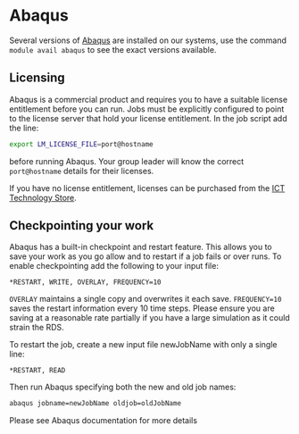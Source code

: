 # Abaqus

Several versions of [Abaqus](https://www.3ds.com/products-services/simulia/products/abaqus/) are installed on our systems, use the command `module avail abaqus` to see the exact versions available.

## Licensing

Abaqus is a commercial product and requires you to have a suitable license entitlement before you can run. Jobs must be explicitly configured to point to the license server that hold your license entitlement. In the job script add the line: 

```bash
export LM_LICENSE_FILE=port@hostname
```

before running Abaqus. Your group leader will know the correct `port@hostname` details for their licenses.

If you have no license entitlement, licenses can be purchased from the [ICT Technology Store](mailto:techstore@imperial.ac.uk).

## Checkpointing your work

Abaqus has a built-in checkpoint and restart feature. This allows you to save your work as you go allow and to restart if a job fails or over runs. To enable checkpointing add the following to your input file:

```
*RESTART, WRITE, OVERLAY, FREQUENCY=10
```

`OVERLAY` maintains a single copy and overwrites it each save. `FREQUENCY=10` saves the restart information every 10 time steps. Please ensure you are saving at a reasonable rate partially if you have a large simulation as it could strain the RDS.

To restart the job, create a new input file newJobName with only a single line:

```
*RESTART, READ
```

Then run Abaqus specifying both the new and old job names:

```bash
abaqus jobname=newJobName oldjob=oldJobName
```

Please see Abaqus documentation for more details